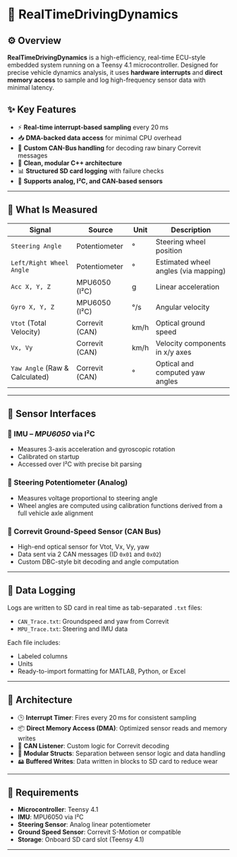 # 🚗 RealTimeDrivingDynamics

## ⚙️ Overview

**RealTimeDrivingDynamics** is a high-efficiency, real-time ECU-style embedded system running on a Teensy 4.1 microcontroller. Designed for precise vehicle dynamics analysis, it uses **hardware interrupts** and **direct memory access** to sample and log high-frequency sensor data with minimal latency.

## ✨ Key Features

* ⚡ **Real-time interrupt-based sampling** every 20 ms
* 📥 **DMA-backed data access** for minimal CPU overhead
* 🔌 **Custom CAN-Bus handling** for decoding raw binary Correvit messages
* 🔧 **Clean, modular C++ architecture**
* 📊 **Structured SD card logging** with failure checks
* 🧩 **Supports analog, I²C, and CAN-based sensors**

---

## 🎯 What Is Measured

| Signal                         | Source         | Unit | Description                          |
| ------------------------------ | -------------- | ---- | ------------------------------------ |
| `Steering Angle`               | Potentiometer  | °    | Steering wheel position              |
| `Left/Right Wheel Angle`       | Potentiometer  | °    | Estimated wheel angles (via mapping) |
| `Acc X, Y, Z`                  | MPU6050 (I²C)  | g    | Linear acceleration                  |
| `Gyro X, Y, Z`                 | MPU6050 (I²C)  | °/s  | Angular velocity                     |
| `Vtot` (Total Velocity)        | Correvit (CAN) | km/h | Optical ground speed                 |
| `Vx, Vy`                       | Correvit (CAN) | km/h | Velocity components in x/y axes      |
| `Yaw Angle` (Raw & Calculated) | Correvit (CAN) | °    | Optical and computed yaw angles      |

---

## 🔌 Sensor Interfaces

### 🧭 IMU – *MPU6050* via I²C

* Measures 3-axis acceleration and gyroscopic rotation
* Calibrated on startup
* Accessed over I²C with precise bit parsing

### 🔄 Steering Potentiometer (Analog)

* Measures voltage proportional to steering angle
* Wheel angles are computed using calibration functions derived from a full vehicle axle alignment

### 📡 Correvit Ground-Speed Sensor (CAN Bus)

* High-end optical sensor for Vtot, Vx, Vy, yaw
* Data sent via 2 CAN messages (ID `0x01` and `0x02`)
* Custom DBC-style bit decoding and angle computation

---

## 💾 Data Logging

Logs are written to SD card in real time as tab-separated `.txt` files:

* `CAN_Trace.txt`: Groundspeed and yaw from Correvit
* `MPU_Trace.txt`: Steering and IMU data

Each file includes:

* Labeled columns
* Units
* Ready-to-import formatting for MATLAB, Python, or Excel

---

## 🧩 Architecture

* 🕒 **Interrupt Timer**: Fires every 20 ms for consistent sampling
* 📦 **Direct Memory Access (DMA)**: Optimized sensor reads and memory writes
* 📨 **CAN Listener**: Custom logic for Correvit decoding
* 🧱 **Modular Structs**: Separation between sensor logic and data handling
* 🖴 **Buffered Writes**: Data written in blocks to SD card to reduce wear

---

## 🧠 Requirements

* **Microcontroller**: Teensy 4.1
* **IMU**: MPU6050 via I²C
* **Steering Sensor**: Analog linear potentiometer
* **Ground Speed Sensor**: Correvit S-Motion or compatible
* **Storage**: Onboard SD card slot (Teensy 4.1)

---
